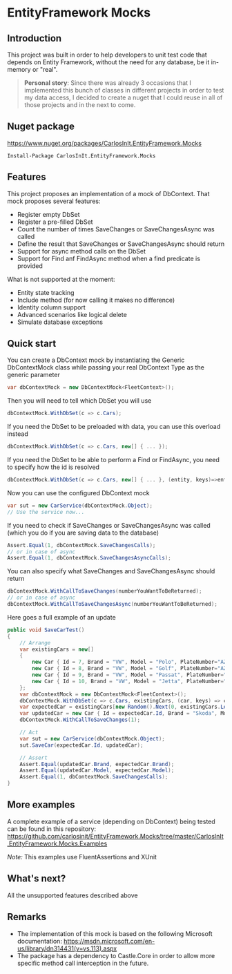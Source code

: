 # EntityFramework Mocks

## Introduction
This project was built in order to help developers to unit test code that depends on Entity Framework, without the need for any database, be it in-memory or "real".

> **Personal story**: Since there was already 3 occasions that I implemented this bunch of classes in different projects in order to test my data access, I decided to create a nuget that I could reuse in all of those projects and in the next to come.

## Nuget package
https://www.nuget.org/packages/CarlosInIt.EntityFramework.Mocks
``` 
Install-Package CarlosInIt.EntityFramework.Mocks
```
## Features
This project proposes an implementation of a mock of DbContext. That mock proposes several features:
* Register empty DbSet
* Register a pre-filled DbSet
* Count the number of times SaveChanges or SaveChangesAsync was called
* Define the result that SaveChanges or SaveChangesAsync should return
* Support for async method calls on the DbSet
* Support for Find anf FindAsync method when a find predicate is provided

What is not supported at the moment:
* Entity state tracking
* Include method (for now calling it makes no difference)
* Identity column support
* Advanced scenarios like logical delete
* Simulate database exceptions

## Quick start
You can create a DbContext mock by instantiating the Generic DbContextMock class while passing your real DbContext Type as the generic parameter
``` cs
var dbContextMock = new DbContextMock<FleetContext>();
```
Then you will need to tell which DbSet you will use
``` cs
dbContextMock.WithDbSet(c => c.Cars);
```
If you need the DbSet to be preloaded with data, you can use this overload instead
``` cs
dbContextMock.WithDbSet(c => c.Cars, new[] { ... });
```
If you need the DbSet to be able to perform a Find or FindAsync, you need to specify how the id is resolved
``` cs
dbContextMock.WithDbSet(c => c.Cars, new[] { ... }, (entity, keys)=>entity.Id == (int)keys[0]);
```
Now you can use the configured DbContext mock
``` cs
var sut = new CarService(dbContextMock.Object);
// Use the service now...
```
If you need to check if SaveChanges or SaveChangesAsync was called (which you do if you are saving data to the database)
``` cs
Assert.Equal(1, dbContextMock.SaveChangesCalls);
// or in case of async
Assert.Equal(1, dbContextMock.SaveChangesAsyncCalls);
```
You can also specify what SaveChanges and SaveChangesAsync should return
``` cs
dbContextMock.WithCallToSaveChanges(numberYouWantToBeReturned);
// or in case of async
dbContextMock.WithCallToSaveChangesAsync(numberYouWantToBeReturned);
```
Here goes a full example of an update
``` cs
public void SaveCarTest()
{
    // Arrange
    var existingCars = new[]
    {
        new Car { Id = 7, Brand = "VW", Model = "Polo", PlateNumber="AZERTY7" },
        new Car { Id = 8, Brand = "VW", Model = "Golf", PlateNumber="AZERTY8" },
        new Car { Id = 9, Brand = "VW", Model = "Passat", PlateNumber="AZERTY9" },
        new Car { Id = 10, Brand = "VW", Model = "Jetta", PlateNumber="AZERTY10" }
    };
    var dbContextMock = new DbContextMock<FleetContext>();
    dbContextMock.WithDbSet(c => c.Cars, existingCars, (car, keys) => car.Id == (int)keys[0]);
    var expectedCar = existingCars[new Random().Next(0, existingCars.Length - 1)];
    var updatedCar = new Car { Id = expectedCar.Id, Brand = "Skoda", Model = "Superb" };
    dbContextMock.WithCallToSaveChanges(1);

    // Act
    var sut = new CarService(dbContextMock.Object);
    sut.SaveCar(expectedCar.Id, updatedCar);

    // Assert
    Assert.Equal(updatedCar.Brand, expectedCar.Brand);
    Assert.Equal(updatedCar.Model, expectedCar.Model);
    Assert.Equal(1, dbContextMock.SaveChangesCalls);
}
```


## More examples
A complete example of a service (depending on DbContext) being tested can be found in this repository:
https://github.com/carlosinit/EntityFramework.Mocks/tree/master/CarlosInIt.EntityFramework.Mocks.Examples

*Note:* This examples use FluentAssertions and XUnit

## What's next?
All the unsupported features described above

## Remarks
* The implementation of this mock is based on the following Microsoft documentation:
https://msdn.microsoft.com/en-us/library/dn314431(v=vs.113).aspx
* The package has a dependency to Castle.Core in order to allow more specific method call interception in the future.
